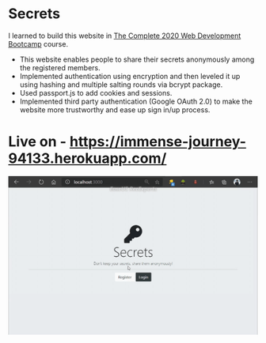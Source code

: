 # Secrets
I learned to build this website in [The Complete 2020 Web Development Bootcamp](https://www.udemy.com/course/the-complete-web-development-bootcamp/) course.

- This website enables people to share their secrets anonymously among the registered members. <br />
- Implemented authentication using encryption and then leveled it up using hashing and multiple salting rounds via bcrypt package.   <br />
- Used passport.js to add cookies and sessions. 
- Implemented third party authentication (Google OAuth 2.0) to make the website more trustworthy and ease up sign in/up process.<br />

# Live on - https://immense-journey-94133.herokuapp.com/

![Demo](https://github.com/Ayushman-500/Ayushman-500/blob/master/Secrets-Website.gif)
